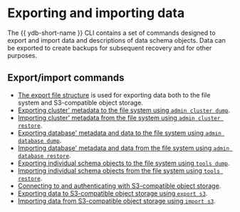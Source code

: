 # Exporting and importing data

The {{ ydb-short-name }} CLI contains a set of commands designed to export and import data and descriptions of data schema objects. Data can be exported to create backups for subsequent recovery and for other purposes.

## Export/import commands

- [The export file structure](../file-structure.md) is used for exporting data both to the file system and S3-compatible object storage.
- [Exporting cluster' metadata to the file system using `admin cluster dump`](../tools-dump.md#cluster).
- [Importing cluster' metadata from the file system using `admin cluster restore`](../tools-restore.md#cluster).
- [Exporting database' metadata and data to the file system using `admin database dump`](../tools-dump.md#db).
- [Importing database' metadata and data from the file system using `admin database restore`](../tools-restore.md#db).
- [Exporting individual schema objects to the file system using `tools dump`](../tools-dump.md#schema-objects).
- [Importing individual schema objects from the file system using `tools restore`](../tools-restore.md#schema-objects).
- [Connecting to and authenticating with S3-compatible object storage](../auth-s3.md).
- [Exporting data to S3-compatible object storage using `export s3`](../export-s3.md).
- [Importing data from S3-compatible object storage using `import s3`](../import-s3.md).
